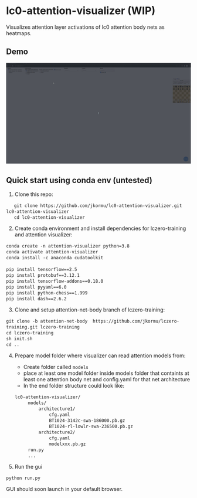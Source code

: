 # lc0-attention-visualizer (WIP)
Visualizes attention layer activations of lc0 attention body nets as heatmaps.

## Demo
![](demo/demo.gif)

## Quick start using conda env (untested)
1. Clone this repo:
 ```
    git clone https://github.com/jkormu/lc0-attention-visualizer.git lc0-attention-visualizer
    cd lc0-attention-visualizer
```
2. Create conda environment and install dependencies for lczero-training and attention visualizer:
```
conda create -n attention-visualizer python=3.8
conda activate attention-visualizer
conda install -c anaconda cudatoolkit

pip install tensorflow==2.5
pip install protobuf==3.12.1
pip install tensorflow-addons==0.18.0
pip install pyyaml==6.0
pip install python-chess==1.999
pip install dash==2.6.2
```

3. Clone and setup attention-net-body branch of lczero-training:
```
git clone -b attention-net-body  https://github.com/jkormu/lczero-training.git lczero-training
cd lczero-training
sh init.sh
cd ..
```

4. Prepare model folder where visualizer can read attention models from:
   * Create folder called `models`
   * place at least one model folder inside models folder that containts at least one attention body net and config.yaml 
   for that net architecture
   * In the end folder structure could look like:
   ```
   lc0-attention-visualizer/
        models/
            architecture1/
                cfg.yaml
                BT1024-3142c-swa-186000.pb.gz
                BT1024-rl-lowlr-swa-236500.pb.gz
            architecture2/
                cfg.yaml
                modelxxx.pb.gz
        run.py
        ...
    ```

5. Run the gui
```
python run.py
```

GUI should soon launch in your default browser.